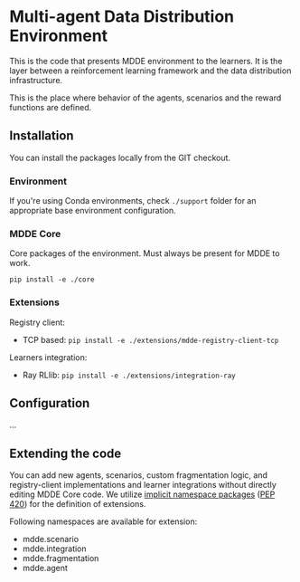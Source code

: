 # Multi-agent Data Distribution Environment

This is the code that presents MDDE environment to the learners. It is the layer between a reinforcement learning framework and the data distribution infrastructure.

This is the place where behavior of the agents, scenarios and the reward functions are defined.

## Installation 

You can install the packages locally from the GIT checkout.

### Environment

If you're using Conda environments, check `./support` folder for an appropriate base environment configuration.

### MDDE Core

Core packages of the environment. Must always be present for MDDE to work.

```
pip install -e ./core
```

### Extensions

Registry client:
* TCP based: `pip install -e ./extensions/mdde-registry-client-tcp`


Learners integration:
* Ray RLlib: `pip install -e ./extensions/integration-ray`


## Configuration

...

## Extending the code

You can add new agents, scenarios, custom fragmentation logic, and registry-client implementations and learner integrations without directly editing MDDE Core code.
We utilize [implicit namespace packages](https://packaging.python.org/guides/packaging-namespace-packages/) \([PEP 420](https://www.python.org/dev/peps/pep-0420/)\) for the definition of extensions.

Following namespaces are available for extension:

* mdde.scenario
* mdde.integration
* mdde.fragmentation
* mdde.agent